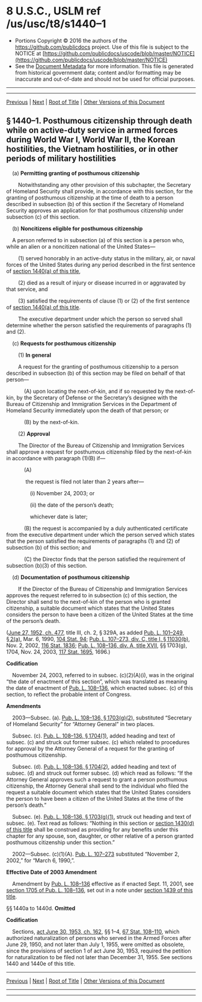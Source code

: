 ---
---

# 8 U.S.C., USLM ref /us/usc/t8/s1440–1

* Portions Copyright © 2016 the authors of the https://github.com/publicdocs project.
  Use of this file is subject to the NOTICE at [https://github.com/publicdocs/uscode/blob/master/NOTICE](https://github.com/publicdocs/uscode/blob/master/NOTICE)
* See the [Document Metadata](././../../../../../..//README.md) for more information.
  This file is generated from historical government data; content and/or formatting may be inaccurate and out-of-date and should not be used for official purposes.

----------
----------

[Previous](./../../../../../..//us/usc/t8/ch12/schIII/ptII/m__us_usc_t8_s1440.md) | [Next](./../../../../../..//us/usc/t8/ch12/schIII/ptII/m__us_usc_t8_s1440e.md) | [Root of Title](./../../../../../../) | [Other Versions of this Document](https://publicdocs.github.io/go/links?ns=uslm&ref=%2Fus%2Fusc%2Ft8%2Fs1440%E2%80%931)

## § 1440–1. Posthumous citizenship through death while on active-duty service in armed forces during World War I, World War II, the Korean hostilities, the Vietnam hostilities, or in other periods of military hostilities

    (a) __Permitting granting of posthumous citizenship__ 

        Notwithstanding any other provision of this subchapter, the Secretary of Homeland Security shall provide, in accordance with this section, for the granting of posthumous citizenship at the time of death to a person described in subsection (b) of this section if the Secretary of Homeland Security approves an application for that posthumous citizenship under subsection (c) of this section.

    (b) __Noncitizens eligible for posthumous citizenship__ 

    A person referred to in subsection (a) of this section is a person who, while an alien or a noncitizen national of the United States—

        (1) served honorably in an active-duty status in the military, air, or naval forces of the United States during any period described in the first sentence of [section 1440(a) of this title][/us/usc/t8/s1440/a],

        (2) died as a result of injury or disease incurred in or aggravated by that service, and

        (3) satisfied the requirements of clause (1) or (2) of the first sentence of [section 1440(a) of this title][/us/usc/t8/s1440/a].

        The executive department under which the person so served shall determine whether the person satisfied the requirements of paragraphs (1) and (2).

    (c) __Requests for posthumous citizenship__ 

        (1) __In general__ 

        A request for the granting of posthumous citizenship to a person described in subsection (b) of this section may be filed on behalf of that person—

            (A) upon locating the next-of-kin, and if so requested by the next-of-kin, by the Secretary of Defense or the Secretary’s designee with the Bureau of Citizenship and Immigration Services in the Department of Homeland Security immediately upon the death of that person; or

            (B) by the next-of-kin.

        (2) __Approval__ 

        The Director of the Bureau of Citizenship and Immigration Services shall approve a request for posthumous citizenship filed by the next-of-kin in accordance with paragraph (1)(B) if—

            (A)

             the request is filed not later than 2 years after—

                (i) November 24, 2003; or

                (ii) the date of the person’s death;

                whichever date is later;

            (B) the request is accompanied by a duly authenticated certificate from the executive department under which the person served which states that the person satisfied the requirements of paragraphs (1) and (2) of subsection (b) of this section; and

            (C) the Director finds that the person satisfied the requirement of subsection (b)(3) of this section.

    (d) __Documentation of posthumous citizenship__ 

        If the Director of the Bureau of Citizenship and Immigration Services approves the request referred to in subsection (c) of this section, the Director shall send to the next-of-kin of the person who is granted citizenship, a suitable document which states that the United States considers the person to have been a citizen of the United States at the time of the person’s death.

([June 27, 1952, ch. 477][/us/act/1952-06-27/ch477], title III, ch. 2, § 329A, as added [Pub. L. 101–249, § 2(a)][/us/pl/101/249/s2/a], Mar. 6, 1990, [104 Stat. 94][/us/stat/104/94]; [Pub. L. 107–273, div. C, title I, § 11030(b)][/us/pl/107/273/s11030/b], Nov. 2, 2002, [116 Stat. 1836][/us/stat/116/1836]; [Pub. L. 108–136, div. A, title XVII][/us/pl/108/136], §§ 1703(g), 1704, Nov. 24, 2003, [117 Stat. 1695][/us/stat/117/1695], 1696.)

 __Codification__ 

    November 24, 2003, referred to in subsec. (c)(2)(A)(i), was in the original “the date of enactment of this section”, which was translated as meaning the date of enactment of [Pub. L. 108–136][/us/pl/108/136], which enacted subsec. (c) of this section, to reflect the probable intent of Congress.

 __Amendments__ 

    2003—Subsec. (a). [Pub. L. 108–136, § 1703(g)(2)][/us/pl/108/136/s1703/g/2], substituted “Secretary of Homeland Security” for “Attorney General” in two places.

    Subsec. (c). [Pub. L. 108–136, § 1704(1)][/us/pl/108/136/s1704/1], added heading and text of subsec. (c) and struck out former subsec. (c) which related to procedures for approval by the Attorney General of a request for the granting of posthumous citizenship.

    Subsec. (d). [Pub. L. 108–136, § 1704(2)][/us/pl/108/136/s1704/2], added heading and text of subsec. (d) and struck out former subsec. (d) which read as follows: “If the Attorney General approves such a request to grant a person posthumous citizenship, the Attorney General shall send to the individual who filed the request a suitable document which states that the United States considers the person to have been a citizen of the United States at the time of the person’s death.”

    Subsec. (e). [Pub. L. 108–136, § 1703(g)(1)][/us/pl/108/136/s1703/g/1], struck out heading and text of subsec. (e). Text read as follows: “Nothing in this section or [section 1430(d) of this title][/us/usc/t8/s1430/d] shall be construed as providing for any benefits under this chapter for any spouse, son, daughter, or other relative of a person granted posthumous citizenship under this section.”

    2002—Subsec. (c)(1)(A). [Pub. L. 107–273][/us/pl/107/273] substituted “November 2, 2002,” for “March 6, 1990,”.

 __Effective Date of 2003 Amendment__ 

    Amendment by [Pub. L. 108–136][/us/pl/108/136] effective as if enacted Sept. 11, 2001, see [section 1705 of Pub. L. 108–136][/us/pl/108/136/s1705], set out in a note under [section 1439 of this title][/us/usc/t8/s1439].

§§ 1440a to 1440d. __Omitted__ 

 __Codification__ 

    Sections, [act June 30, 1953, ch. 162][/us/act/1953-06-30/ch162], §§ 1–4, [67 Stat. 108–110][/us/stat/67/108-110], which authorized naturalization of persons who served in the Armed Forces after June 29, 1950, and not later than July 1, 1955, were omitted as obsolete, since the provisions of section 1 of act June 30, 1953, required the petition for naturalization to be filed not later than December 31, 1955. See sections 1440 and 1440e of this title.

----------

[Previous](./../../../../../..//us/usc/t8/ch12/schIII/ptII/m__us_usc_t8_s1440.md) | [Next](./../../../../../..//us/usc/t8/ch12/schIII/ptII/m__us_usc_t8_s1440e.md) | [Root of Title](./../../../../../../) | [Other Versions of this Document](https://publicdocs.github.io/go/links?ns=uslm&ref=%2Fus%2Fusc%2Ft8%2Fs1440%E2%80%931)

----------
----------

[/us/usc/t8/s1440/a]: https://publicdocs.github.io/go/links?ns=uslm&ref=%2Fus%2Fusc%2Ft8%2Fs1440%2Fa
[/us/usc/t8/s1440/a]: https://publicdocs.github.io/go/links?ns=uslm&ref=%2Fus%2Fusc%2Ft8%2Fs1440%2Fa
[/us/act/1952-06-27/ch477]: https://publicdocs.github.io/go/links?ns=uslm&ref=%2Fus%2Fact%2F1952-06-27%2Fch477
[/us/pl/101/249/s2/a]: https://publicdocs.github.io/go/links?ns=uslm&ref=%2Fus%2Fpl%2F101%2F249%2Fs2%2Fa
[/us/stat/104/94]: https://publicdocs.github.io/go/links?ns=uslm&ref=%2Fus%2Fstat%2F104%2F94
[/us/pl/107/273/s11030/b]: https://publicdocs.github.io/go/links?ns=uslm&ref=%2Fus%2Fpl%2F107%2F273%2Fs11030%2Fb
[/us/stat/116/1836]: https://publicdocs.github.io/go/links?ns=uslm&ref=%2Fus%2Fstat%2F116%2F1836
[/us/pl/108/136]: https://publicdocs.github.io/go/links?ns=uslm&ref=%2Fus%2Fpl%2F108%2F136
[/us/stat/117/1695]: https://publicdocs.github.io/go/links?ns=uslm&ref=%2Fus%2Fstat%2F117%2F1695
[/us/pl/108/136]: https://publicdocs.github.io/go/links?ns=uslm&ref=%2Fus%2Fpl%2F108%2F136
[/us/pl/108/136/s1703/g/2]: https://publicdocs.github.io/go/links?ns=uslm&ref=%2Fus%2Fpl%2F108%2F136%2Fs1703%2Fg%2F2
[/us/pl/108/136/s1704/1]: https://publicdocs.github.io/go/links?ns=uslm&ref=%2Fus%2Fpl%2F108%2F136%2Fs1704%2F1
[/us/pl/108/136/s1704/2]: https://publicdocs.github.io/go/links?ns=uslm&ref=%2Fus%2Fpl%2F108%2F136%2Fs1704%2F2
[/us/pl/108/136/s1703/g/1]: https://publicdocs.github.io/go/links?ns=uslm&ref=%2Fus%2Fpl%2F108%2F136%2Fs1703%2Fg%2F1
[/us/usc/t8/s1430/d]: https://publicdocs.github.io/go/links?ns=uslm&ref=%2Fus%2Fusc%2Ft8%2Fs1430%2Fd
[/us/pl/107/273]: https://publicdocs.github.io/go/links?ns=uslm&ref=%2Fus%2Fpl%2F107%2F273
[/us/pl/108/136]: https://publicdocs.github.io/go/links?ns=uslm&ref=%2Fus%2Fpl%2F108%2F136
[/us/pl/108/136/s1705]: https://publicdocs.github.io/go/links?ns=uslm&ref=%2Fus%2Fpl%2F108%2F136%2Fs1705
[/us/usc/t8/s1439]: https://publicdocs.github.io/go/links?ns=uslm&ref=%2Fus%2Fusc%2Ft8%2Fs1439
[/us/act/1953-06-30/ch162]: https://publicdocs.github.io/go/links?ns=uslm&ref=%2Fus%2Fact%2F1953-06-30%2Fch162
[/us/stat/67/108-110]: https://publicdocs.github.io/go/links?ns=uslm&ref=%2Fus%2Fstat%2F67%2F108-110


